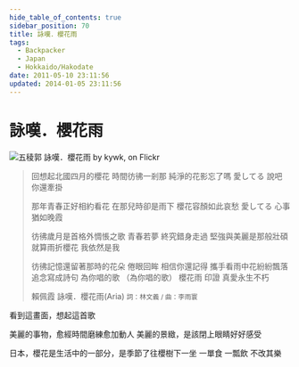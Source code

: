 ```yaml
---
hide_table_of_contents: true
sidebar_position: 70
title: 詠嘆．櫻花雨
tags:
  - Backpacker
  - Japan
  - Hokkaido/Hakodate
date: 2011-05-10 23:11:56
updated: 2014-01-05 23:11:56
---
```


詠嘆．櫻花雨
==========

![五稜郭 詠嘆．櫻花雨 by kywk, on Flickr](http://farm9.staticflickr.com/8160/7291939084_8ea9e6b2a2.jpg)

> 回想起北國四月的櫻花
> 時間彷彿一剎那
> 純淨的花影忘了嗎 愛してる
> 說吧 你還牽掛
> 
> 那年青春正好相約看花
> 在那兒時卻是雨下
> 櫻花容顏如此哀愁 愛してる
> 心事 猶如晚霞
> 
> 彷彿歲月是首格外惆悵之歌
> 青春若夢 終究錯身走過
> 堅強與美麗是那般壯碩
> 就算雨折櫻花 我依然是我
> 
> 彷彿記憶還留著那時的花朵
> 倦眼回眸 相信你還記得
> 攜手看雨中花紛紛飄落
> 追念寫成詩句 為你唱的歌 （為你唱的歌）
> 櫻花雨 印證 真愛永生不朽
>
> 賴佩霞 詠嘆．櫻花雨(Aria)
> <small>詞：林文義 / 曲：李雨寰</small>

看到這畫面，想起這首歌

美麗的事物，愈經時間磨練愈加動人
美麗的景緻，是該閉上眼睛好好感受

日本，櫻花是生活中的一部分，是季節了往櫻樹下一坐
一單食 一瓢飲 不改其樂 
